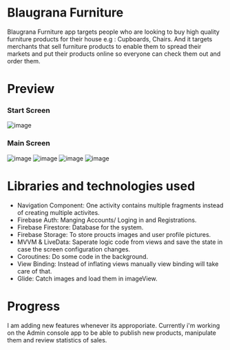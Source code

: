 # Blaugrana Furniture
Blaugrana Furniture app targets people who are looking to buy high quality furniture products for their house e.g : Cupboards, Chairs. And it targets merchants that sell furniture products to enable them to spread their markets and put their products online so everyone can check them out and order them.



# Preview 
### Start Screen
![image](https://github.com/Die-SonnenKinder/Blaugrana_Furniture/assets/89086008/6a61af13-4974-4398-9c36-248f8979d281)



 ### Main Screen
![image](https://github.com/Die-SonnenKinder/Blaugrana_Furniture/assets/89086008/1c7400c3-7487-4b3d-84e3-2c8d9cda6422)
![image](https://github.com/Die-SonnenKinder/Blaugrana_Furniture/assets/89086008/a6c51023-28bc-45db-b751-edb393c05f1f)
![image](https://github.com/Die-SonnenKinder/Blaugrana_Furniture/assets/89086008/a04ac574-2529-4259-a202-eb9bfcb235ea)
![image](https://github.com/Die-SonnenKinder/Blaugrana_Furniture/assets/89086008/fd0d8ba1-2c79-4a20-93a1-f4111febcf93)





# Libraries and technologies used
- Navigation Component: One activity contains multiple fragments instead of creating multiple activites.
- Firebase Auth: Manging Accounts/ Loging in and Registrations.
- Firebase Firestore: Database for the system.
- Firebase Storage: To store proucts images and user profile pictures.
- MVVM & LiveData: Saperate logic code from views and save the state in case the screen configuration changes.
- Coroutines: Do some code in the background.
- View Binding: Instead of inflating views manually view binding will take care of that.
- Glide: Catch images and load them in imageView.

# Progress
I am adding new features whenever its approporiate. Currently i'm working on the Admin console app to be able to publish new products, manipulate them and review statistics of sales.
